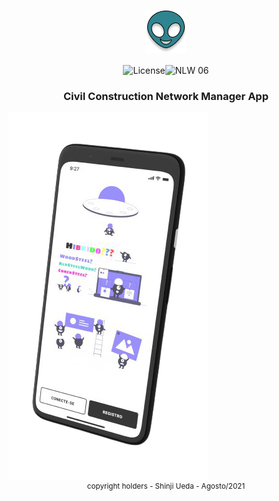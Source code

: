 <h1 align="center">
    <img src=".github\logo.png" style="zoom:100%;" align="center"/>
</h1>

<p align="center">
    <img alt="License" src="https://img.shields.io/static/v1?label=Crew&message=App&color=F7FE2E&labelColor=0A1033"><img src="https://img.shields.io/static/v1?label=Version&message=1.0&color=F7FE2E&labelColor=0A1033" alt="NLW 06" /></p>

<h3 align="center">
     Civil Construction Network Manager App 
</h3>

<img src=".github\cover.png" style="zoom:100%" align="center"/>



<div align="center">
  <small>copyright holders - Shinji Ueda - Agosto/2021</small>
</div>


